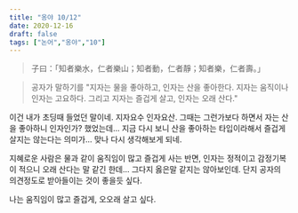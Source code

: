 ```yaml
---
title: "옹야 10/12"
date: 2020-12-16
draft: false
tags: ["논어","옹야","10"]
---
```


> 子曰：「知者樂水，仁者樂山；知者動，仁者靜；知者樂，仁者壽。」

> 공자가 말하기를 "지자는 물을 좋아하고, 인자는 산을 좋아한다. 지자는 움직이나 인자는 고요하다. 그리고 지자는 즐겁게 살고, 인자는 오래 산다."

이건 내가 초딩때 들었던 말이네. 지자요수 인자요산. 그때는 그런가보다 하면서 자는 산을 좋아하니 인자인가? 했었는데... 지금 다시 보니 산을 좋아하는 타입이라해서 즐겁게살지는 않는다는 의미가... 맞나 다시 생각해보게 되네.

지혜로운 사람은 물과 같이 움직임이 많고 즐겁게 사는 반면, 인자는 정적이고 감정기복이 적으니 오래 산다는 말 같긴 한데... 그다지 옳은말 같지는 않아보인데. 단지 공자의 의견정도로 받아들이는 것이 좋을듯 싶다.

나는 움직임이 많고 즐겁게, 오오래 살고 싶다.
